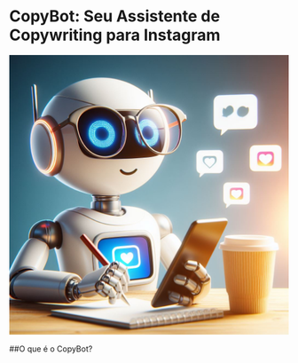 # CopyBot: Seu Assistente de Copywriting para Instagram
<p align="center">
  <img src="_e6c9630f-dcc9-40af-8324-de96330a7539.jpeg" />
</p>
##O que é o CopyBot?
